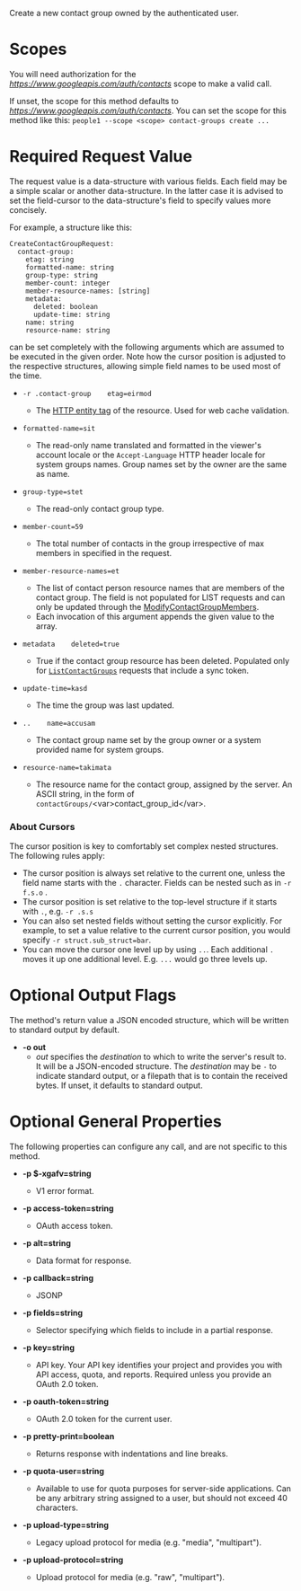Create a new contact group owned by the authenticated user.
# Scopes

You will need authorization for the *https://www.googleapis.com/auth/contacts* scope to make a valid call.

If unset, the scope for this method defaults to *https://www.googleapis.com/auth/contacts*.
You can set the scope for this method like this: `people1 --scope <scope> contact-groups create ...`
# Required Request Value

The request value is a data-structure with various fields. Each field may be a simple scalar or another data-structure.
In the latter case it is advised to set the field-cursor to the data-structure's field to specify values more concisely.

For example, a structure like this:
```
CreateContactGroupRequest:
  contact-group:
    etag: string
    formatted-name: string
    group-type: string
    member-count: integer
    member-resource-names: [string]
    metadata:
      deleted: boolean
      update-time: string
    name: string
    resource-name: string

```

can be set completely with the following arguments which are assumed to be executed in the given order. Note how the cursor position is adjusted to the respective structures, allowing simple field names to be used most of the time.

* `-r .contact-group    etag=eirmod`
    - The [HTTP entity tag](https://en.wikipedia.org/wiki/HTTP_ETag) of the
        resource. Used for web cache validation.
* `formatted-name=sit`
    - The read-only name translated and formatted in the viewer&#39;s account locale
        or the `Accept-Language` HTTP header locale for system groups names.
        Group names set by the owner are the same as name.
* `group-type=stet`
    - The read-only contact group type.
* `member-count=59`
    - The total number of contacts in the group irrespective of max members in
        specified in the request.
* `member-resource-names=et`
    - The list of contact person resource names that are members of the contact
        group. The field is not populated for LIST requests and can only be updated
        through the
        [ModifyContactGroupMembers](/people/api/rest/v1/contactgroups/members/modify).
    - Each invocation of this argument appends the given value to the array.
* `metadata    deleted=true`
    - True if the contact group resource has been deleted. Populated only for
        [`ListContactGroups`](/people/api/rest/v1/contactgroups/list) requests
        that include a sync token.
* `update-time=kasd`
    - The time the group was last updated.

* `..    name=accusam`
    - The contact group name set by the group owner or a system provided name
        for system groups.
* `resource-name=takimata`
    - The resource name for the contact group, assigned by the server. An ASCII
        string, in the form of `contactGroups/`&lt;var&gt;contact_group_id&lt;/var&gt;.



### About Cursors

The cursor position is key to comfortably set complex nested structures. The following rules apply:

* The cursor position is always set relative to the current one, unless the field name starts with the `.` character. Fields can be nested such as in `-r f.s.o` .
* The cursor position is set relative to the top-level structure if it starts with `.`, e.g. `-r .s.s`
* You can also set nested fields without setting the cursor explicitly. For example, to set a value relative to the current cursor position, you would specify `-r struct.sub_struct=bar`.
* You can move the cursor one level up by using `..`. Each additional `.` moves it up one additional level. E.g. `...` would go three levels up.


# Optional Output Flags

The method's return value a JSON encoded structure, which will be written to standard output by default.

* **-o out**
    - *out* specifies the *destination* to which to write the server's result to.
      It will be a JSON-encoded structure.
      The *destination* may be `-` to indicate standard output, or a filepath that is to contain the received bytes.
      If unset, it defaults to standard output.
# Optional General Properties

The following properties can configure any call, and are not specific to this method.

* **-p $-xgafv=string**
    - V1 error format.

* **-p access-token=string**
    - OAuth access token.

* **-p alt=string**
    - Data format for response.

* **-p callback=string**
    - JSONP

* **-p fields=string**
    - Selector specifying which fields to include in a partial response.

* **-p key=string**
    - API key. Your API key identifies your project and provides you with API access, quota, and reports. Required unless you provide an OAuth 2.0 token.

* **-p oauth-token=string**
    - OAuth 2.0 token for the current user.

* **-p pretty-print=boolean**
    - Returns response with indentations and line breaks.

* **-p quota-user=string**
    - Available to use for quota purposes for server-side applications. Can be any arbitrary string assigned to a user, but should not exceed 40 characters.

* **-p upload-type=string**
    - Legacy upload protocol for media (e.g. &#34;media&#34;, &#34;multipart&#34;).

* **-p upload-protocol=string**
    - Upload protocol for media (e.g. &#34;raw&#34;, &#34;multipart&#34;).

